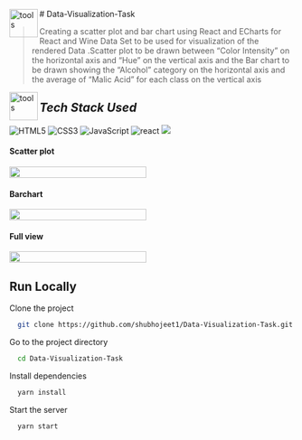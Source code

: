 <img align="left" width="50" alt="tools" src="https://camo.githubusercontent.com/beb64ff21c883e318e4f5db5231c2ba4175705bea1c9249e82a41ab375db4f75/68747470733a2f2f6d65646961322e67697068792e636f6d2f6d656469612f51737347456d706b79454f684243623765312f67697068792e6769663f6369643d656366303565343761306e336769316266716e74716d6f62386739616964316f796a327772336473336d67373030626c267269643d67697068792e676966" /># Data-Visualization-Task


>Creating a scatter plot and bar chart using React and ECharts for React and Wine Data Set to be used for visualization of the rendered Data .Scatter plot to be drawn between “Color Intensity” on the horizontal axis and “Hue” on the vertical axis and the Bar chart to be drawn showing the “Alcohol” category on the horizontal axis and the average of “Malic Acid” for each class on the vertical axis




<img align="left" width="50" alt="tools" src="https://camo.githubusercontent.com/beb64ff21c883e318e4f5db5231c2ba4175705bea1c9249e82a41ab375db4f75/68747470733a2f2f6d65646961322e67697068792e636f6d2f6d656469612f51737347456d706b79454f684243623765312f67697068792e6769663f6369643d656366303565343761306e336769316266716e74716d6f62386739616964316f796a327772336473336d67373030626c267269643d67697068792e676966" />

<h2 align="left"><i>Tech Stack Used</i></h2>
<div align="left">
<img alt="HTML5" src="https://img.shields.io/badge/html5-%23E34F26.svg?style=for-the-badge&logo=html5&logoColor=white"/>
<img alt="CSS3" src="https://img.shields.io/badge/css-%231572B6.svg?style=for-the-badge&logo=css&logoColor=white"/> 
<img alt="JavaScript" src="https://img.shields.io/badge/javascript-%23323330.svg?style=for-the-badge&logo=javascript&logoColor=%23F7DF1E"/>
<img alt="react" src="https://img.shields.io/badge/React-20232A?style=for-the-badge&logo=react&logoColor=pink" />
<img alit="chakra" src="https://img.shields.io/badge/ECharts-%234ED1C5.svg?style=for-the-badge&logo=ECharts&logoColor=orange" />  
</div>


<h4>Scatter plot</h4>
<p></p>
 <div style="display: grid; grid-template-columns: repeat(2,1fr); gap:20px " >
  <img style="width: 100%;" src="https://i.ibb.co/DRTTGzn/Screenshot-2023-02-23-at-1-57-34-PM.png" alt="">
 </div>
 
 <h4>Barchart</h4>
<p></p>
 <div style="display: grid; grid-template-columns: repeat(2,1fr); gap:20px " >
  <img style="width: 100%;" src="https://i.ibb.co/x3YmkS8/Screenshot-2023-02-23-at-1-58-01-PM.png" alt="">
 </div>

 
 <h4>Full view</h4>
<p></p>
 <div style="display: grid; grid-template-columns: repeat(2,1fr); gap:20px " >
  <img style="width: 100%;" src="https://i.ibb.co/D4xSJDV/Screenshot-2023-02-23-at-1-58-20-PM.png" alt="">
 </div>
 
 
 ## Run Locally

Clone the project

```bash / zsh
  git clone https://github.com/shubhojeet1/Data-Visualization-Task.git
```

Go to the project directory

```bash / zsh
  cd Data-Visualization-Task
```

Install dependencies

```bash / zsh
  yarn install
```

Start the server

```bash / zsh
  yarn start
```



